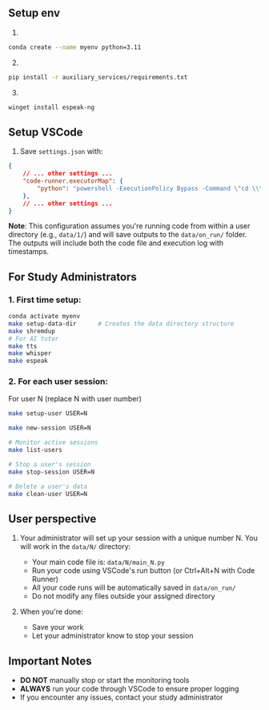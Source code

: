 ## Setup env
1.
```bash
conda create --name myenv python=3.11
```

2.
```bash
pip install -r auxiliary_services/requirements.txt
```

3.
```bash
winget install espeak-ng
```

## Setup VSCode

1. Save `settings.json` with:
```json
{
    // ... other settings ...
    "code-runner.executorMap": {
        "python": "powershell -ExecutionPolicy Bypass -Command \"cd \\\"$dirWithoutTrailingSlash\\\"; $filename=\\\"$fileNameWithoutExt\\\"; $timestamp=Get-Date -Format yyyyMMdd_HHmmss; New-Item -ItemType Directory -Force -Path ../on_run; Copy-Item \\\"$fileName\\\" -Destination \\\"../on_run/${timestamp}_${filename}_on_run.py\\\"; python \\\"$fileName\\\" 2>&1 | Tee-Object -FilePath \\\"../on_run/${timestamp}_${filename}_on_run.log\\\"\""
    },
    // ... other settings ...
}
```

**Note**: This configuration assumes you're running code from within a user directory (e.g., `data/1/`) and will save outputs to the `data/on_run/` folder. The outputs will include both the code file and execution log with timestamps.

## For Study Administrators

### 1. First time setup:
```bash
conda activate myenv
make setup-data-dir      # Creates the data directory structure
make shremdup
# For AI tutor
make tts
make whisper
make espeak
```

### 2. For each user session:

For user N (replace N with user number)

```bash
make setup-user USER=N
```

```bash
make new-session USER=N

# Monitor active sessions
make list-users

# Stop a user's session
make stop-session USER=N

# Delete a user's data
make clean-user USER=N
```

## User perspective

1. Your administrator will set up your session with a unique number N. You will work in the `data/N/` directory:
   - Your main code file is: `data/N/main_N.py`
   - Run your code using VSCode's run button (or Ctrl+Alt+N with Code Runner)
   - All your code runs will be automatically saved in `data/on_run/`
   - Do not modify any files outside your assigned directory

2. When you're done:
   - Save your work
   - Let your administrator know to stop your session

## Important Notes

- **DO NOT** manually stop or start the monitoring tools
- **ALWAYS** run your code through VSCode to ensure proper logging
- If you encounter any issues, contact your study administrator
